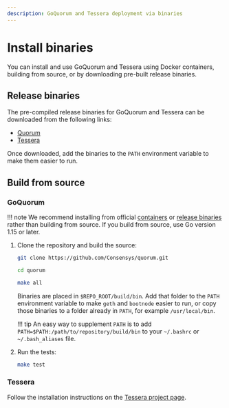 ```yaml
---
description: GoQuorum and Tessera deployment via binaries
---
```


# Install binaries

You can install and use GoQuorum and Tessera using Docker containers, building
from source, or by downloading pre-built release binaries.

## Release binaries

The pre-compiled release binaries for GoQuorum and Tessera can be downloaded from the following links:

* [Quorum](https://github.com/ConsenSys/quorum/releases)
* [Tessera](https://github.com/ConsenSys/tessera/releases)

Once downloaded, add the binaries to the `PATH` environment variable to make them easier to run.

## Build from source

### GoQuorum

!!! note
    We recommend installing from official [containers](./docker-and-compose.md) or [release binaries](#release-binaries)
    rather than building from source. If you build from source, use Go version 1.15 or later.

1. Clone the repository and build the source:

    ```bash
    git clone https://github.com/Consensys/quorum.git
    ```

    ```bash
    cd quorum
    ```

    ```bash
    make all
    ```

    Binaries are placed in `$REPO_ROOT/build/bin`. Add that folder to the `PATH` environment variable to make
    `geth` and `bootnode` easier to run, or copy those binaries to a folder already in `PATH`, for
    example `/usr/local/bin`.

    !!! tip
        An easy way to supplement `PATH` is to add `PATH=$PATH:/path/to/repository/build/bin` to your `~/.bashrc`
        or `~/.bash_aliases` file.

1. Run the tests:

    ```bash
    make test
    ```

### Tessera

Follow the installation instructions on the [Tessera project page](https://github.com/ConsenSys/tessera).
